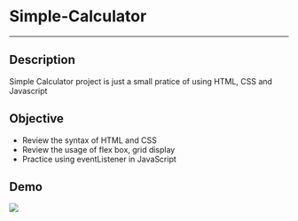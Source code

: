# Simple-Calculator

---

## Description

Simple Calculator project is just a small pratice of using HTML, CSS and Javascript


## Objective

- Review the syntax of HTML and CSS
- Review the usage of flex box, grid display
- Practice using eventListener in JavaScript


## Demo
![](images/Demo-Picture.png)
